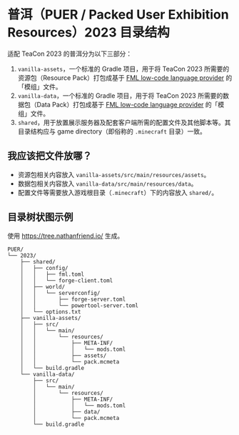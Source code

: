 # 普洱（PUER / Packed User Exhibition Resources）2023 目录结构

适配 TeaCon 2023 的普洱分为以下三部分：

  1. `vanilla-assets`，一个标准的 Gradle 项目，用于将 TeaCon 2023 所需要的资源包（Resource Pack）打包成基于 [FML low-code language provider][ref-1] 的「模组」文件。
  2. `vanilla-data`，一个标准的 Gradle 项目，用于将 TeaCon 2023 所需要的数据包（Data Pack）打包成基于 [FML low-code language provider][ref-1] 的「模组」文件。
  2. `shared`，用于放置展示服务器及配套客户端所需的配置文件及其他脚本等。其目录结构应与 game directory（即俗称的 `.minecraft` 目录）一致。


[ref-1]: https://github.com/MinecraftForge/MinecraftForge/pull/8633

## 我应该把文件放哪？

  - 资源包相关内容放入 `vanilla-assets/src/main/resources/assets`。
  - 数据包相关内容放入 `vanilla-data/src/main/resources/data`。
  - 配置文件等需要放入游戏根目录（`.minecraft`）下的内容放入 `shared/`。

## 目录树状图示例

使用 https://tree.nathanfriend.io/ 生成。

```
PUER/
└── 2023/
    ├── shared/
    │   ├── config/
    │   │   ├── fml.toml
    │   │   └── forge-client.toml
    │   ├── world/
    │   │   └── serverconfig/
    │   │       ├── forge-server.toml
    │   │       └── powertool-server.toml
    │   └── options.txt
    ├── vanilla-assets/
    │   ├── src/
    │   │   └── main/
    │   │       └── resources/
    │   │           ├── META-INF/
    │   │           │   └── mods.toml
    │   │           ├── assets/
    │   │           └── pack.mcmeta
    │   └── build.gradle
    └── vanilla-data/
        ├── src/
        │   └── main/
        │       └── resources/
        │           ├── META-INF/
        │           │   └── mods.toml
        │           ├── data/
        │           └── pack.mcmeta
        └── build.gradle
```

